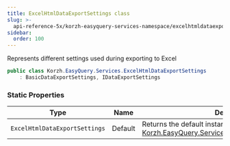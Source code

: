 ```yaml
---
title: ExcelHtmlDataExportSettings class
slug: >-
  api-reference-5x/korzh-easyquery-services-namespace/excelhtmldataexportsettings-class
sidebar:
  order: 100
---
```


Represents different settings used during exporting to Excel
```csharp
public class Korzh.EasyQuery.Services.ExcelHtmlDataExportSettings
    : BasicDataExportSettings, IDataExportSettings

```

### Static Properties

| Type | Name | Description | 
| --- | --- | --- | 
| `ExcelHtmlDataExportSettings` | Default | Returns the default instance of [Korzh.EasyQuery.Services.ExcelHtmlDataExportSettings](/easyquery/docs/api-reference-5x/korzh-easyquery-services-namespace/excelhtmldataexportsettings-class). |

